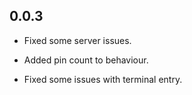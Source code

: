 ## 0.0.3

- Fixed some server issues.

- Added pin count to behaviour.

- Fixed some issues with terminal entry.